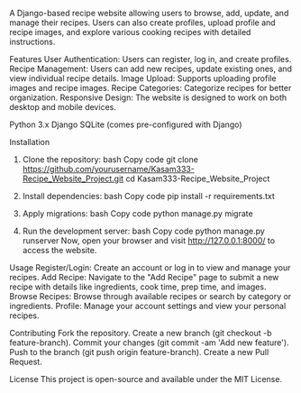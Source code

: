 A Django-based recipe website allowing users to browse, add, update, and manage their recipes. Users can also create profiles, upload profile and recipe images, and explore various cooking recipes with detailed instructions.

Features
User Authentication: Users can register, log in, and create profiles.
Recipe Management: Users can add new recipes, update existing ones, and view individual recipe details.
Image Upload: Supports uploading profile images and recipe images.
Recipe Categories: Categorize recipes for better organization.
Responsive Design: The website is designed to work on both desktop and mobile devices.

Python 3.x
Django
SQLite (comes pre-configured with Django)

Installation
1. Clone the repository:
bash
Copy code
git clone https://github.com/yourusername/Kasam333-Recipe_Website_Project.git
cd Kasam333-Recipe_Website_Project

2. Install dependencies:
bash
Copy code
pip install -r requirements.txt

3. Apply migrations:
bash
Copy code
python manage.py migrate

4. Run the development server:
bash
Copy code
python manage.py runserver
Now, open your browser and visit http://127.0.0.1:8000/ to access the website.

Usage
Register/Login: Create an account or log in to view and manage your recipes.
Add Recipe: Navigate to the "Add Recipe" page to submit a new recipe with details like ingredients, cook time, prep time, and images.
Browse Recipes: Browse through available recipes or search by category or ingredients.
Profile: Manage your account settings and view your personal recipes.

Contributing
Fork the repository.
Create a new branch (git checkout -b feature-branch).
Commit your changes (git commit -am 'Add new feature').
Push to the branch (git push origin feature-branch).
Create a new Pull Request.

License
This project is open-source and available under the MIT License.

